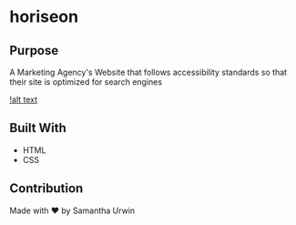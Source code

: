 # horiseon
## Purpose
A Marketing Agency's Website that follows accessibility standards so that their site is optimized for search engines 

[!alt text](./screencapture-file-Users-samanthaurwin-Desktop-Challenges-horiseon-index-html-2021-08-28-14_55_28.png)

## Built With
* HTML
* CSS

## Contribution
Made with ❤️ by Samantha Urwin